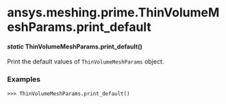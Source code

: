 # ansys.meshing.prime.ThinVolumeMeshParams.print_default



#### *static* ThinVolumeMeshParams.print_default()

Print the default values of `ThinVolumeMeshParams` object.

### Examples

```pycon
>>> ThinVolumeMeshParams.print_default()
```

<!-- !! processed by numpydoc !! -->
